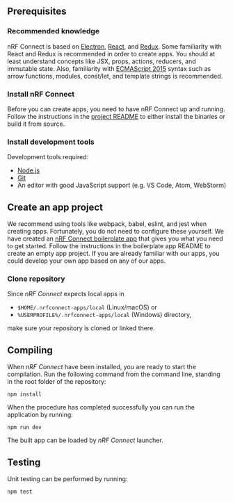 ## Prerequisites

### Recommended knowledge

nRF Connect is based on [Electron](https://electron.atom.io/), [React](https://facebook.github.io/react/), and [Redux](http://redux.js.org/). Some familiarity with React and Redux is recommended in order to create apps. You should at least understand concepts like JSX, props, actions, reducers, and immutable state. Also, familiarity with [ECMAScript 2015](https://babeljs.io/learn-es2015/) syntax such as arrow functions, modules, const/let, and template strings is recommended.

### Install nRF Connect

Before you can create apps, you need to have nRF Connect up and running. Follow the instructions in the [project README](https://github.com/NordicSemiconductor/pc-nrfconnect-core) to either install the binaries or build it from source.

### Install development tools

Development tools required:

* [Node.js](https://nodejs.org)
* [Git](https://git-scm.com/downloads)
* An editor with good JavaScript support (e.g. VS Code, Atom, WebStorm)

## Create an app project

We recommend using tools like webpack, babel, eslint, and jest when creating apps. Fortunately, you do not need to configure these yourself. We have created an [nRF Connect boilerplate app](https://github.com/NordicSemiconductor/pc-nrfconnect-boilerplate) that gives you what you need to get started. Follow the instructions in the boilerplate app README to create an empty app project. If you are already familiar with our apps, you could develop your own app based on any of our apps.

### Clone repository

Since *nRF Connect* expects local apps in

* `$HOME/.nrfconnect-apps/local` (Linux/macOS) or 
* `%USERPROFILE%/.nrfconnect-apps/local` (Windows) directory,

make sure your repository is cloned or linked there.

## Compiling

When *nRF Connect* have been installed, you are ready to start the compilation. Run the following command from the command line, standing in the root folder of the repository:

    npm install

When the procedure has completed successfully you can run the application by running:

    npm run dev

The built app can be loaded by *nRF Connect* launcher.

## Testing

Unit testing can be performed by running:

    npm test